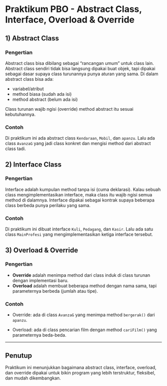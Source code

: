 # Praktikum PBO - Abstract Class, Interface, Overload & Override

## 1) Abstract Class
### Pengertian
Abstract class bisa dibilang sebagai “rancangan umum” untuk class lain. Abstract class sendiri tidak bisa langsung dipakai buat objek, tapi dipakai sebagai dasar supaya class turunannya punya aturan yang sama. 
Di dalam abstract class bisa ada:
- variabel/atribut
- method biasa (sudah ada isi)
- method abstract (belum ada isi)

Class turunan wajib ngisi (override) method abstract itu sesuai kebutuhannya.

### Contoh
Di praktikum ini ada abstract class `Kendaraan`, `Mobil`, dan `apanzu`. 
Lalu ada class `AvanzaG` yang jadi class konkret dan mengisi method dari abstract class tadi.

## 2) Interface Class
### Pengertian
Interface adalah kumpulan method tanpa isi (cuma deklarasi). Kalau sebuah class mengimplementasikan interface, maka class itu wajib ngisi semua method di dalamnya. 
Interface dipakai sebagai kontrak supaya beberapa class berbeda punya perilaku yang sama.

### Contoh
Di praktikum ini dibuat interface `Kuli`, `Pedagang`, dan `Kasir`. 
Lalu ada satu class `MainProfesi` yang mengimplementasikan ketiga interface tersebut.

## 3) Overload & Override
### Pengertian
- **Override** adalah menimpa method dari class induk di class turunan dengan implementasi baru.
- **Overload** adalah membuat beberapa method dengan nama sama, tapi parameternya berbeda (jumlah atau tipe).

### Contoh
- Override: ada di class `AvanzaG` yang menimpa method `bergerak()` dari `apanzu`.

- Overload: ada di class pencarian film dengan method `cariFilm()` yang parameternya beda-beda.


---

## Penutup
Praktikum ini menunjukkan bagaimana abstract class, interface, overload, dan override dipakai untuk bikin program yang lebih terstruktur, fleksibel, dan mudah dikembangkan.
